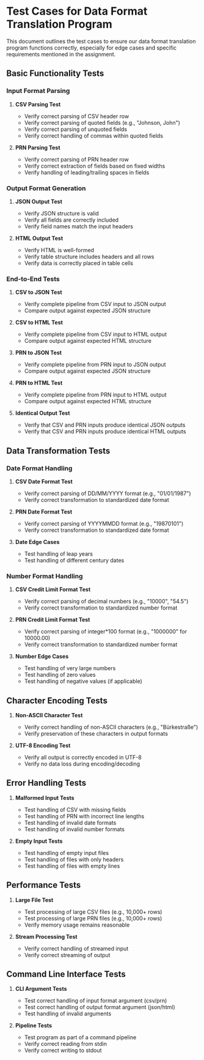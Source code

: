 # Test Cases for Data Format Translation Program

This document outlines the test cases to ensure our data format translation program functions correctly, especially for edge cases and specific requirements mentioned in the assignment.

## Basic Functionality Tests

### Input Format Parsing

1. **CSV Parsing Test**
   - Verify correct parsing of CSV header row
   - Verify correct parsing of quoted fields (e.g., "Johnson, John")
   - Verify correct parsing of unquoted fields
   - Verify correct handling of commas within quoted fields

2. **PRN Parsing Test**
   - Verify correct parsing of PRN header row
   - Verify correct extraction of fields based on fixed widths
   - Verify handling of leading/trailing spaces in fields

### Output Format Generation

1. **JSON Output Test**
   - Verify JSON structure is valid
   - Verify all fields are correctly included
   - Verify field names match the input headers

2. **HTML Output Test**
   - Verify HTML is well-formed
   - Verify table structure includes headers and all rows
   - Verify data is correctly placed in table cells

### End-to-End Tests

1. **CSV to JSON Test**
   - Verify complete pipeline from CSV input to JSON output
   - Compare output against expected JSON structure

2. **CSV to HTML Test**
   - Verify complete pipeline from CSV input to HTML output
   - Compare output against expected HTML structure

3. **PRN to JSON Test**
   - Verify complete pipeline from PRN input to JSON output
   - Compare output against expected JSON structure

4. **PRN to HTML Test**
   - Verify complete pipeline from PRN input to HTML output
   - Compare output against expected HTML structure

5. **Identical Output Test**
   - Verify that CSV and PRN inputs produce identical JSON outputs
   - Verify that CSV and PRN inputs produce identical HTML outputs

## Data Transformation Tests

### Date Format Handling

1. **CSV Date Format Test**
   - Verify correct parsing of DD/MM/YYYY format (e.g., "01/01/1987")
   - Verify correct transformation to standardized date format

2. **PRN Date Format Test**
   - Verify correct parsing of YYYYMMDD format (e.g., "19870101")
   - Verify correct transformation to standardized date format

3. **Date Edge Cases**
   - Test handling of leap years
   - Test handling of different century dates

### Number Format Handling

1. **CSV Credit Limit Format Test**
   - Verify correct parsing of decimal numbers (e.g., "10000", "54.5")
   - Verify correct transformation to standardized number format

2. **PRN Credit Limit Format Test**
   - Verify correct parsing of integer*100 format (e.g., "1000000" for 10000.00)
   - Verify correct transformation to standardized number format

3. **Number Edge Cases**
   - Test handling of very large numbers
   - Test handling of zero values
   - Test handling of negative values (if applicable)

## Character Encoding Tests

1. **Non-ASCII Character Test**
   - Verify correct handling of non-ASCII characters (e.g., "Bürkestraße")
   - Verify preservation of these characters in output formats

2. **UTF-8 Encoding Test**
   - Verify all output is correctly encoded in UTF-8
   - Verify no data loss during encoding/decoding

## Error Handling Tests

1. **Malformed Input Tests**
   - Test handling of CSV with missing fields
   - Test handling of PRN with incorrect line lengths
   - Test handling of invalid date formats
   - Test handling of invalid number formats

2. **Empty Input Tests**
   - Test handling of empty input files
   - Test handling of files with only headers
   - Test handling of files with empty lines

## Performance Tests

1. **Large File Test**
   - Test processing of large CSV files (e.g., 10,000+ rows)
   - Test processing of large PRN files (e.g., 10,000+ rows)
   - Verify memory usage remains reasonable

2. **Stream Processing Test**
   - Verify correct handling of streamed input
   - Verify correct streaming of output

## Command Line Interface Tests

1. **CLI Argument Tests**
   - Test correct handling of input format argument (csv/prn)
   - Test correct handling of output format argument (json/html)
   - Test handling of invalid arguments

2. **Pipeline Tests**
   - Test program as part of a command pipeline
   - Verify correct reading from stdin
   - Verify correct writing to stdout